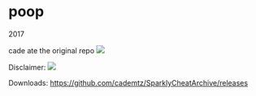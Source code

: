 # poop
2017

cade ate the original repo ![](https://readifgay.s-ul.eu/2fPdeYAW)

Disclaimer: ![](https://i.imgur.com/S0ITfTD.gif)


Downloads:
https://github.com/cademtz/SparklyCheatArchive/releases
